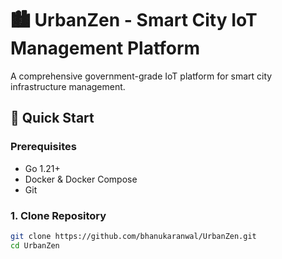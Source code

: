 # 🏙️ UrbanZen - Smart City IoT Management Platform

A comprehensive government-grade IoT platform for smart city infrastructure management.

## 🚀 Quick Start

### Prerequisites
- Go 1.21+
- Docker & Docker Compose
- Git

### 1. Clone Repository
```bash
git clone https://github.com/bhanukaranwal/UrbanZen.git
cd UrbanZen